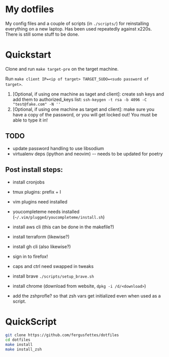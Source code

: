 # My dotfiles

My config files and a couple of scripts (in `./scripts/`) for reinstalling everything on a new laptop. Has been used repeatedly against x220s. There is still some stuff to be done.

# Quickstart

Clone and run `make target-pre` on the target machine.

Run `make client IP=<ip of target> TARGET_SUDO=<sudo password of target>`.

1. [Optional, if using one machine as taget and client]: create ssh keys and add them to authorized_keys list: `ssh-keygen -t rsa -b 4096 -C "test@fake.com" -N ''`
2. [Optional, if using one machine as target and client]: make sure you have a copy of the password, or you will get locked out! You must be able to type it in!

## TODO

* update password handling to use libsodium
* virtualenv deps (ipython and neovim) -- needs to be updated for poetry

## Post install steps:
* install cronjobs
* tmux plugins: prefix + I
* vim plugins need installed
* youcompleteme needs installed (`~/.vim/plugged/youcompleteme/install.sh`)
* install aws cli (this can be done in the makefile?)
* install terraform (likewise?)
* install gh cli (also likewise?)

* sign in to firefox!
* caps and ctrl need swapped in tweaks
* install brave `./scripts/setup_brave.sh`
* install chrome (download from website, `dpkg -i /d/<download>`)
* add the zshprofle? so that zsh vars get initialized even when used as a script.


# QuickScript

```bash
git clone https://github.com/fergusfettes/dotfiles
cd dotfiles
make install
make install_zsh
```
